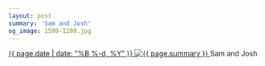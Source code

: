 ```yaml
---
layout: post
summary: 'Sam and Josh'
og_image: 1599-1280.jpg
---
```


<p>
 <time>
  <a href="/1599">
   {{ page.date | date: "%B %-d, %Y" }}
  </a>
 </time>
 <a href="/1599">
  <img alt="{{ page.summary }}" data-taken="2/25/2022" sizes="(min-width: 700px) 50vw, calc(100vw - 2rem)" src="{{ site.assets_url }}/1599-640.jpg" srcset="{{ site.assets_url }}/1599-320.jpg 320w, {{ site.assets_url }}/1599-640.jpg 640w, {{ site.assets_url }}/1599-960.jpg 960w, {{ site.assets_url }}/1599-1280.jpg 1280w"/>
 </a>
 <span>
  Sam and Josh
 </span>
</p>
